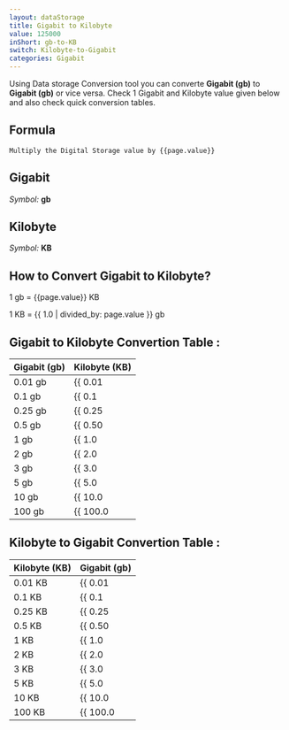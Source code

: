```yaml
---
layout: dataStorage
title: Gigabit to Kilobyte
value: 125000
inShort: gb-to-KB
switch: Kilobyte-to-Gigabit
categories: Gigabit
---
```


Using Data storage Conversion tool you can converte **Gigabit (gb)** to **Gigabit (gb)** or vice versa. Check 1 Gigabit and Kilobyte value given below and also check quick conversion tables.

## Formula
`Multiply the Digital Storage value by {{page.value}}`

## Gigabit
*Symbol:* **gb**

## Kilobyte
*Symbol:* **KB**

## How to Convert Gigabit to Kilobyte?

1 gb = {{page.value}} KB

1 KB = {{ 1.0 | divided_by: page.value }} gb


## Gigabit to Kilobyte Convertion Table :

| Gigabit (gb) | Kilobyte (KB) |
| ---- | ---- |
| 0.01 gb | {{ 0.01 | times: page.value }} KB |
| 0.1 gb | {{ 0.1 | times: page.value }} KB |
| 0.25 gb | {{ 0.25 | times: page.value }} KB |
| 0.5 gb | {{ 0.50 | times: page.value }} KB |
| 1 gb | {{ 1.0 | times: page.value }} KB |
| 2 gb | {{ 2.0 | times: page.value }} KB |
| 3 gb | {{ 3.0 | times: page.value }} KB |
| 5 gb | {{ 5.0 | times: page.value }} KB |
| 10 gb | {{ 10.0 | times: page.value }} KB |
| 100 gb | {{ 100.0 | times: page.value }} KB |

## Kilobyte to Gigabit Convertion Table :

| Kilobyte (KB) | Gigabit (gb) |
| ---- | ---- |
| 0.01 KB | {{ 0.01 | divided_by: page.value }} gb |
| 0.1 KB | {{ 0.1 | divided_by: page.value }} gb |
| 0.25 KB | {{ 0.25 | divided_by: page.value }} gb |
| 0.5 KB | {{ 0.50 | divided_by: page.value }} gb |
| 1 KB | {{ 1.0 | divided_by: page.value }} gb |
| 2 KB | {{ 2.0 | divided_by: page.value }} gb |
| 3 KB | {{ 3.0 | divided_by: page.value }} gb |
| 5 KB | {{ 5.0 | divided_by: page.value }} gb |
| 10 KB | {{ 10.0 | divided_by: page.value }} gb |
| 100 KB | {{ 100.0 | divided_by: page.value }} gb |


<script>
document.getElementById('selectInput')[10].selected = true
document.getElementById('selectOutput')[4].selected = true
</script>
